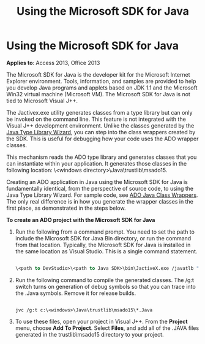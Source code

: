 ﻿---
title: Using the Microsoft SDK for Java
TOCTitle: Using the Microsoft SDK for Java
ms:assetid: 35a1adb2-06d6-ff45-f151-f1f60ff9bfe2
ms:mtpsurl: https://msdn.microsoft.com/library/JJ249116(v=office.15)
ms:contentKeyID: 48544152
ms.date: 09/18/2015
mtps_version: v=office.15
---

# Using the Microsoft SDK for Java


**Applies to**: Access 2013, Office 2013

The Microsoft SDK for Java is the developer kit for the Microsoft Internet Explorer environment. Tools, information, and samples are provided to help you develop Java programs and applets based on JDK 1.1 and the Microsoft Win32 virtual machine (Microsoft VM). The Microsoft SDK for Java is not tied to Microsoft Visual J++.

The Jactivex.exe utility generates classes from a type library but can only be invoked on the command line. This feature is not integrated with the Visual J++ development environment. Unlike the classes generated by the [Java Type Library Wizard](using-the-java-type-library-wizard.md), you can step into the class wrappers created by the SDK. This is useful for debugging how your code uses the ADO wrapper classes.

This mechanism reads the ADO type library and generates classes that you can instantiate within your application. It generates those classes in the following location: \\\<windows directory\>\\Java\\trustlib\\msado15.

Creating an ADO application in Java using the Microsoft SDK for Java is fundamentally identical, from the perspective of source code, to using the Java Type Library Wizard. For sample code, see [ADO Java Class Wrappers](ado-java-class-wrappers.md). The only real difference is in how you generate the wrapper classes in the first place, as demonstrated in the steps below.

**To create an ADO project with the Microsoft SDK for Java**

1.  Run the following from a command prompt. You need to set the path to include the Microsoft SDK for Java Bin directory, or run the command from that location. Typically, the Microsoft SDK for Java is installed in the same location as Visual Studio. This is a single command statement.
    
    ```vb 
     
    \<path to DevStudio>\<path to Java SDK>\bin\JactiveX.exe /javatlb "C:\program files\common files\system\ado\msado15.dll" 
    ```

2.  Run the following command to compile the generated classes. The /g:t switch turns on generation of debug symbols so that you can trace into the .Java symbols. Remove it for release builds.
    
    ```vb 
     
    jvc /g:t c:\<windows>\Java\trustlib\msado15\*.Java 
    ```

3.  To use these files, open your project in Visual J++. From the **Project** menu, choose **Add To Project**. Select **Files**, and add all of the .JAVA files generated in the trustlib\\msado15 directory to your project.

